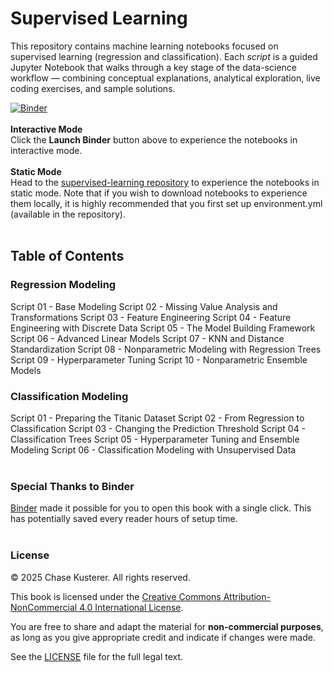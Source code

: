 # Supervised Learning
This repository contains machine learning notebooks focused on supervised learning (regression and classification). Each *script* is a guided Jupyter Notebook that walks through a key stage of the data-science workflow — combining conceptual explanations, analytical exploration, live coding exercises, and sample solutions.

[![Binder](https://mybinder.org/badge_logo.svg)](https://mybinder.org/v2/gh/chase-kusterer/supervised-learning/main?urlpath=tree&clear_cache=0)
<br><br>
**Interactive Mode**<br>
Click the **Launch Binder** button above to experience the notebooks in interactive mode.
<br><br>
__**Static Mode**__<br>
Head to the <a href="https://github.com/chase-kusterer/supervised-learning/">supervised-learning repository</a> to experience the notebooks in static mode. Note that if you wish to download notebooks to experience them locally, it is highly recommended that you first set up environment.yml (available in the repository).
<br><br>

## Table of Contents
### Regression Modeling
Script 01 - Base Modeling
Script 02 - Missing Value Analysis and Transformations
Script 03 - Feature Engineering
Script 04 - Feature Engineering with Discrete Data
Script 05 - The Model Building Framework
Script 06 - Advanced Linear Models
Script 07 - KNN and Distance Standardization
Script 08 - Nonparametric Modeling with Regression Trees
Script 09 - Hyperparameter Tuning
Script 10 - Nonparametric Ensemble Models

### Classification Modeling
Script 01 - Preparing the Titanic Dataset
Script 02 - From Regression to Classification
Script 03 - Changing the Prediction Threshold
Script 04 - Classification Trees
Script 05 - Hyperparameter Tuning and Ensemble Modeling
Script 06 - Classification Modeling with Unsupervised Data
<br><br>

### Special Thanks to Binder
[Binder](https://mybinder.org/) made it possible for you to open this book with a single click. This has potentially saved every reader hours of setup time.
<br><br>

### License

© 2025 Chase Kusterer. All rights reserved.

This book is licensed under the 
[Creative Commons Attribution-NonCommercial 4.0 International License](https://creativecommons.org/licenses/by-nc/4.0/).

You are free to share and adapt the material for **non-commercial purposes**, 
as long as you give appropriate credit and indicate if changes were made.

See the [LICENSE](LICENSE) file for the full legal text.
